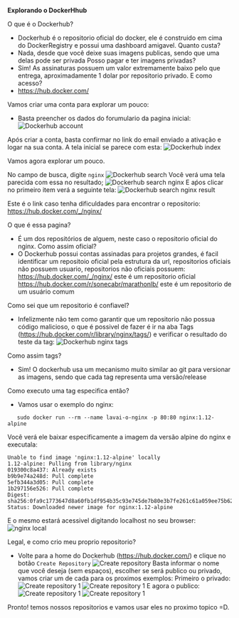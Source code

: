 __Explorando o DockerHhub__

O que é o Dockerhub?
 - Dockerhub é o repositorio oficial do docker, ele é construido em cima do DockerRegistry e possui uma dashboard amigavel.
Quanto custa?
 - Nada, desde que você deixe suas imagens publicas, sendo que uma delas pode ser privada
Posso pagar e ter imagens privadas?
 - Sim! As assinaturas possuem um valor extremamente baixo pelo que entrega, aproximadamente 1 dolar por repositorio privado.
E como acesso? 
 - https://hub.docker.com/

Vamos criar uma conta para explorar um pouco:
 - Basta preencher os dados do forumulario da pagina inicial:
 ![Dockerhub account](create_hub_account.png)

Após criar a conta, basta confirmar no link do email enviado a ativação e logar na sua conta.
A tela inicial se parece com esta:
![Dockerhub index](dockerhub_index.png)

Vamos agora explorar um pouco.

No campo de busca, digite ```nginx```
![Dockerhub search](dockerhub_search.png)
Você verá uma tela parecida com essa no resultado;
![Dockerhub search nginx](dockerhub_search_1.png)
E aṕos clicar no primeiro item verá a seguinte tela:
![Dockerhub search nginx result](dockerhub_search_2.png)

Este é o link caso tenha dificuldades para encontrar o repositorio:
https://hub.docker.com/_/nginx/

O que é essa pagina?
 - É um dos repositórios de alguem, neste caso o repositorio oficial do nginx.
Como assim oficial?
 - O Dockerhub possui contas assinadas para projetos grandes, é facil identificar um repositoio oficial pela estrutura da url, repositorios oficiais não possuem usuario, repositorios não oficiais possuem:
 https://hub.docker.com/_/nginx/ este é um repositorio oficial
 https://hub.docker.com/r/sonecabr/marathonlb/ este é um repositorio de um usuário comum

Como sei que um repositorio é confiavel?
 - Infelizmente não tem como garantir que um repositorio não possua código malicioso, o que é possivel de fazer é ir na aba Tags (https://hub.docker.com/r/library/nginx/tags/) e verificar o resultado do teste da tag:
 ![Dockerhub nginx tags](dockerhub_nginx_tags.png)

Como assim tags?
 - Sim! O dockerhub usa um mecanismo muito similar ao git para versionar as imagens, sendo que cada tag representa uma versão/release

Como executo uma tag especifica então?
 - Vamos usar o exemplo do nginx:
 ```
    sudo docker run --rm --name lavai-o-nginx -p 80:80 nginx:1.12-alpine
 ```
 Você verá ele baixar especificamente a imagem da versão alpine do nginx e executala:
 ```
Unable to find image 'nginx:1.12-alpine' locally
1.12-alpine: Pulling from library/nginx
019300c8a437: Already exists 
b9b9e74a248d: Pull complete 
5efb344a3d05: Pull complete 
1b297156e526: Pull complete 
Digest: sha256:0fa9c1773647d8a60fb1df954b35c93e745de7b80e3b7fe261c61a059ee75b62
Status: Downloaded newer image for nginx:1.12-alpine
```
E o mesmo estará acessivel digitando localhost no seu browser:
![nginx local](nginx_local.png)

Legal, e como crio meu proprio repositorio?
 - Volte para a home do Dockerhub (https://hub.docker.com/) e clique no botão ```Create Repository```
 ![Create repository](dockerhub_create_repo.png)
 Basta informar o nome que você deseja (sem espaços), escolher se será publico ou privado, vamos criar um de cada para os proximos exemplos:
 Primeiro o privado:
 ![Create repository 1](private_repo.png)
 ![Create repository 1](private_repo_1.png)
 E agora o publico:
 ![Create repository 1](public_repo.png)
 ![Create repository 1](public_repo_1.png)

Pronto! temos nossos repositorios e vamos usar eles no proximo topico =D.

